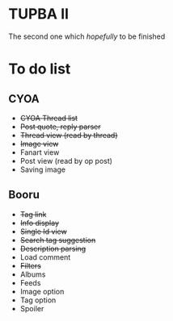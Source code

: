 # TUPBA II
The second one which *hopefully* to be finished
# To do list
## CYOA
* ~~CYOA Thread list~~
* ~~Post quote, reply parser~~
* ~~Thread view (read by thread)~~
* ~~Image view~~
* Fanart view
* Post view (read by op post)
* Saving image
## Booru
* ~~Tag link~~
* ~~Info display~~
* ~~Single Id view~~
* ~~Search tag suggestion~~
* ~~Description parsing~~
* Load comment
* ~~Filters~~
* Albums
* Feeds
* Image option
* Tag option
* Spoiler